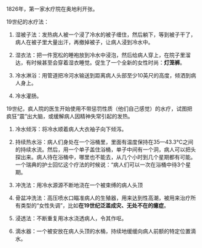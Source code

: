 1826年，第一家水疗院在奥地利开张。

19世纪的水疗法：

1. 湿被子法：发热病人被一个浸了冷水的被子缠住，然后躺下，等到被子干了，病人在被子里大量出汗，再撤掉被子，让病人浸到冷水中。

2. 湿衣法：把一件宽松的睡袍放到冷水中浸泡，然后给病人穿上，在院子里溜达，有时候甚至会穿着湿衣睡觉。促生了一个全新的女性时尚：**灯笼裤**。

3. 冷水淋浴：用管道把冷河水输送到距离病人头部至少10英尺的高度，倾洒到病人身上。

4. 冷水灌肠。

19世纪，疯人院的医生开始使用不带惩罚性质（他们自己感觉）的水疗，试图把疯狂“震”出大脑，或缓解病人因精神失常引起的发热。

1. 冷水倾泻：将冷水顺着病人大衣袖子向下倾泻。

2. 持续热水浴：病人们身处在一个浴桶里，里面有温度保持在35—43.3℃之间的持续水流。然后，用一个单子盖住浴桶，单子中间有一个洞，病人可以把头探出来。病人待在浴桶中，哪里也不能去，从几个小时到几个星期都有可能。一个瑞典的护士回忆这个疗法的时候说：“病人们可以一次在浴桶中待3个星期。

3. 冲洗法：用冷水源源不断地浇在一个被束缚的病人头顶

4. 骨盆冲洗法：高压喷水口瞄准病人的生殖器，用来达到性高潮，被用来治疗所有类型的“女性失调”，比如**在19世纪泛滥成灾、无处不在的癔症**。

5. 浸透法：不断重复用冰水浇透病人，令其作呕。

6. 滴水器：一个被安放在病人头顶的水桶，持续地缓缓向病人前额的特定位置滴水。